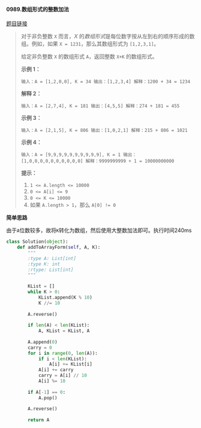 #### 0989.数组形式的整数加法
[题目链接](https://leetcode-cn.com/problems/add-to-array-form-of-integer/)
> 对于非负整数 `X` 而言，*X* 的*数组形式*是每位数字按从左到右的顺序形成的数组。例如，如果 `X = 1231`，那么其数组形式为 `[1,2,3,1]`。
>
> 给定非负整数 `X` 的数组形式 `A`，返回整数 `X+K` 的数组形式。
>
>  
>
>
>
> **示例 1：**
>
> `
> 输入：A = [1,2,0,0], K = 34
> 输出：[1,2,3,4]
> 解释：1200 + 34 = 1234
> `
>
> **解释 2：**
>
> `
> 输入：A = [2,7,4], K = 181
> 输出：[4,5,5]
> 解释：274 + 181 = 455
> `
>
> **示例 3：**
>
> `
> 输入：A = [2,1,5], K = 806
> 输出：[1,0,2,1]
> 解释：215 + 806 = 1021
> `
>
> **示例 4：**
>
> `
> 输入：A = [9,9,9,9,9,9,9,9,9,9], K = 1
> 输出：[1,0,0,0,0,0,0,0,0,0,0]
> 解释：9999999999 + 1 = 10000000000
> `
>
>  
>
> **提示：**
>
> 1. `1 <= A.length <= 10000`
> 2. `0 <= A[i] <= 9`
> 3. `0 <= K <= 10000`
> 4. 如果 `A.length > 1`，那么 `A[0] != 0`

**简单思路**

由于`A`位数较多，故将`K`转化为数组，然后使用大整数加法即可。执行时间240ms

```python
class Solution(object):
    def addToArrayForm(self, A, K):
        """
        :type A: List[int]
        :type K: int
        :rtype: List[int]
        """
        
        KList = []
        while K > 0:
            KList.append(K % 10)
            K //= 10
        
        A.reverse()
        
        if len(A) < len(KList):
            A, KList = KList, A
        
        A.append(0)
        carry = 0
        for i in range(0, len(A)):
            if i < len(KList):
                A[i] += KList[i]
            A[i] += carry
            carry = A[i] // 10
            A[i] %= 10
        
        if A[-1] == 0:
            A.pop()
        
        A.reverse()
        
        return A
```


